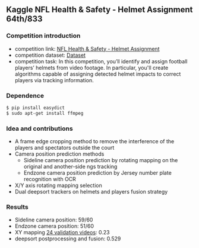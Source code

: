 ##  Kaggle NFL Health & Safety - Helmet Assignment 64th/833

### Competition introduction

- competition link: [NFL Health & Safety - Helmet Assignment](https://www.kaggle.com/c/nfl-health-and-safety-helmet-assignment/overview)
- competition dataset: [Dataset](https://www.kaggle.com/c/nfl-health-and-safety-helmet-assignment/data)
- competition task: In this competition, you’ll identify and assign football players’  helmets from video footage. In particular, you'll create algorithms  capable of assigning detected helmet impacts to correct players via tracking information. 

### Dependence

```bash
$ pip install easydict
$ sudo apt-get install ffmpeg
```

### Idea and contributions

- A frame edge cropping method to remove the interference of the players and spectators outside the court
- Camera position prediction methods
  - Sideline camera position prediction by rotating  mapping on the original and another-side ngs tracking
  - Endzone camera position prediction by Jersey number plate recognition with OCR
- X/Y axis rotating mapping selection
- Dual deepsort trackers on helmets and players fusion strategy

### Results

- Sideline camera position: 59/60
- Endzone camera position: 51/60
- XY mapping [24 validation videos](https://www.kaggle.com/c/nfl-health-and-safety-helmet-assignment/discussion/281082): 0.23
- deepsort postprocessing and fusion: 0.529

